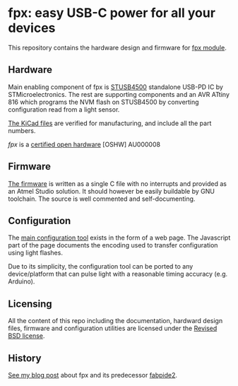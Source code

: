 # fpx: easy USB-C power for all your devices

This repository contains the hardware design and firmware for [fpx
module](https://fpx.oxplot.com).

## Hardware

Main enabling component of fpx is
[STUSB4500](https://blog.oxplot.com/usb-pd-standalone-sink-controller/)
standalone USB-PD IC by STMicroelectronics. The rest are supporting
components and an AVR ATtiny 816 which programs the NVM flash on
STUSB4500 by converting configuration read from a light sensor.

[The KiCad files](./board) are verified for manufacturing, and include
all the part numbers.

*fpx* is a [certified open hardware](https://oshwa.org/cert) [OSHW] AU000008

## Firmware

[The firmware](./firmware) is written as a single C file with no
interrupts and provided as an Atmel Studio solution. It should however
be easily buildable by GNU toolchain. The source is well commented and
self-documenting.

## Configuration

The [main configuration tool](https://fpx.oxplot.com/#configure) exists
in the form of a web page. The Javascript part of the page documents the
encoding used to transfer configuration using light flashes.

Due to its simplicity, the configuration tool can be ported to any
device/platform that can pulse light with a reasonable timing accuracy
(e.g. Arduino).

## Licensing

All the content of this repo including the documentation, hardward design files, firmware and configuration utilities are licensed under the [Revised BSD license](./LICENSE).

## History

[See my blog post](https://blog.oxplot.com/fpx) about fpx and its
predecessor
[fabpide2](https://blog.oxplot.com/usb-pd-standalone-sink-controller/).

